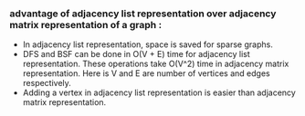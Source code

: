 ### advantage of adjacency list representation over adjacency matrix representation of a graph :
 
- In adjacency list representation, space is saved for sparse graphs.
- DFS and BSF can be done in O(V + E) time for adjacency list representation. These operations take O(V^2) time in adjacency matrix representation. Here is V and E are number of vertices and edges respectively.
- Adding a vertex in adjacency list representation is easier than adjacency matrix representation.

